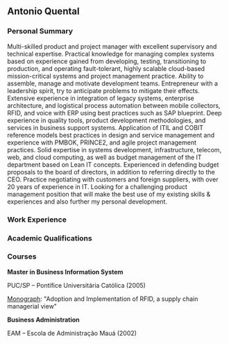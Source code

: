 ## Antonio Quental

### Personal Summary

Multi-skilled product and project manager with excellent supervisory and technical expertise. Practical knowledge for managing complex systems based on experience gained from developing, testing, transitioning to production, and operating fault-tolerant, highly scalable cloud-based mission-critical systems and project management practice. Ability to assemble, manage and motivate development teams. Entrepreneur with a leadership spirit, try to anticipate problems to mitigate their effects. Extensive experience in integration of legacy systems, enterprise architecture, and logistical process automation between mobile collectors, RFID, and voice with ERP using best practices such as SAP blueprint. Deep experience in quality tools, product development methodologies, and services in business support systems. Application of ITIL and COBIT reference models best practices in design and service management and experience with PMBOK, PRINCE2, and agile project management practices. Solid expertise in systems development, infrastructure, telecom, web, and cloud computing, as well as budget management of the IT department based on Lean IT concepts. Experienced in defending budget proposals to the board of directors, in addition to referring directly to the CEO. Practice negotiating with customers and foreign suppliers, with over 20 years of experience in IT. Looking for a challenging product management position that will make the best use of my existing skills & experiences and also further my personal development.

### Work Experience
### Academic Qualifications
### Courses

 **Master in Business Information System**
 
  PUC/SP – Pontífice Universitária Católica (2005)
  
  [Monograph](http://mbis.pucsp.br/biblioteca/quental_resumo.php): "Adoption and Implementation of RFID, a supply chain managerial view"
  
 **Business Administration**
 
  EAM – Escola de Administração Mauá (2002)
